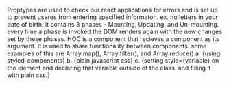 Proptypes are used to check our react applications for errors and is set up to prevent useres from entering specified informaton. ex. no letters in your date of birth.
it contains 3 phases - Mounting, Updating, and Un-mounting. every time a phase is invoked the DOM renders again with the new changes set by these phases. 
HOC is a component that recieves a component as its argument. It is used to share functionality between components. some examples of this are Array.map(), Array.filter(), and Array.reduce()
a. {using styled-components} b. {plain javascript css} c. {setting style={variable} on the element and declaring that variable outside of the class. and filling it with plain css.}